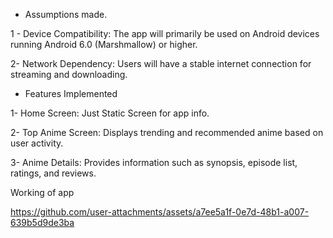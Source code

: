 - Assumptions made.
  
1 - Device Compatibility: The app will primarily be used on Android devices running Android 6.0 (Marshmallow) or higher.

2- Network Dependency: Users will have a stable internet connection for streaming and downloading.

- Features Implemented
  
1- Home Screen: Just Static Screen for app info.
  
2- Top Anime Screen: Displays trending and recommended anime based on user activity.

3- Anime Details: Provides information such as synopsis, episode list, ratings, and reviews.



Working of app



https://github.com/user-attachments/assets/a7ee5a1f-0e7d-48b1-a007-639b5d9de3ba


